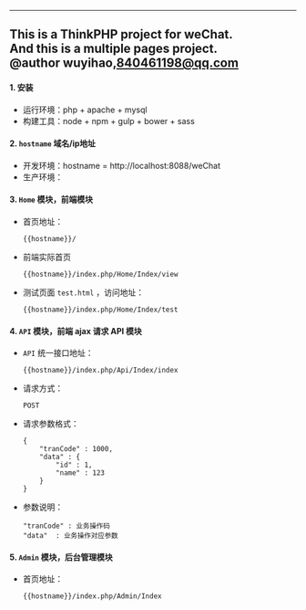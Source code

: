 ﻿---
This is a ThinkPHP project for weChat. <br/>
And this is a multiple pages project. <br/>
@author wuyihao,840461198@qq.com
---

#### 1. 安装
*   运行环境：php + apache + mysql
*   构建工具：node + npm + gulp + bower + sass

#### 2. `hostname` 域名/ip地址
*   开发环境：hostname = http://localhost:8088/weChat
*   生产环境：

#### 3. `Home` 模块，前端模块
*   首页地址：
        
        {{hostname}}/
       
        
*   前端实际首页

        {{hostname}}/index.php/Home/Index/view
        
*   测试页面 `test.html` ，访问地址：
        
        {{hostname}}/index.php/Home/Index/test
        
#### 4. `API` 模块，前端 ajax 请求 API 模块
*   `API` 统一接口地址：

        {{hostname}}/index.php/Api/Index/index
        
*   请求方式：
        
        POST

*   请求参数格式：

        {
            "tranCode" : 1000,
            "data" : {
                "id" : 1,
                "name" : 123
            }
        }

*   参数说明：
  
        "tranCode" : 业务操作码
        "data"  : 业务操作对应参数

#### 5. `Admin` 模块，后台管理模块
*   首页地址：

        {{hostname}}/index.php/Admin/Index
